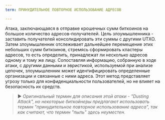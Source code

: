 ```yaml
---
term: ПРИНУДИТЕЛЬНОЕ ПОВТОРНОЕ ИСПОЛЬЗОВАНИЕ АДРЕСОВ

---
```

Атака, заключающаяся в отправке крошечных сумм биткоинов на большое количество адресов-получателей. Цель злоумышленника - заставить получателей консолидировать эти суммы с другими UTXO. Затем злоумышленник отслеживает дальнейшее перемещение этих небольших сумм биткоинов, стремясь сформировать кластеры адресов, то есть определить, принадлежат ли несколько адресов одному и тому же лицу. Сопоставляя информацию, собранную в ходе атаки, с другими данными и эвристикой, используемой при анализе цепочек, злоумышленник может идентифицировать определенные организации и связанные с ними адреса. Этот метод представляет угрозу только для конфиденциальности пользователей, но не влияет на безопасность их средств.

> ► *Оригинальный термин для описания этой атаки - "Dusting Attack", но некоторые биткойнеры предлагают использовать термин "принудительное повторное использование адреса", так как считают, что термин "пыль" здесь неуместен.*